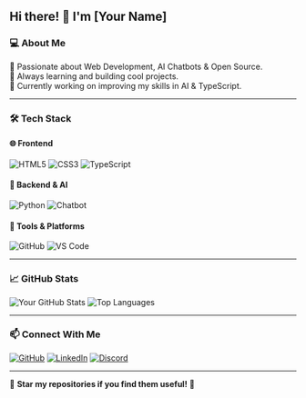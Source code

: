 ## Hi there! 👋 I'm [Your Name]

### 💻 About Me
🚀 Passionate about Web Development, AI Chatbots & Open Source.  
🎯 Always learning and building cool projects.  
🌱 Currently working on improving my skills in AI & TypeScript.

---

### 🛠 Tech Stack

#### 🌐 Frontend
![HTML5](https://img.shields.io/badge/-HTML5-E34F26?style=for-the-badge&logo=html5&logoColor=white)
![CSS3](https://img.shields.io/badge/-CSS3-1572B6?style=for-the-badge&logo=css3&logoColor=white)
![TypeScript](https://img.shields.io/badge/-TypeScript-3178C6?style=for-the-badge&logo=typescript&logoColor=white)

#### 🐍 Backend & AI
![Python](https://img.shields.io/badge/-Python-3776AB?style=for-the-badge&logo=python&logoColor=white)
![Chatbot](https://img.shields.io/badge/-Chatbot-FF9800?style=for-the-badge&logo=dialogflow&logoColor=white)

#### 🔧 Tools & Platforms
![GitHub](https://img.shields.io/badge/-GitHub-181717?style=for-the-badge&logo=github&logoColor=white)
![VS Code](https://img.shields.io/badge/-VS%20Code-007ACC?style=for-the-badge&logo=visual-studio-code&logoColor=white)

---

### 📈 GitHub Stats
![Your GitHub Stats](https://github-readme-stats.vercel.app/api?username=your-github-username&show_icons=true&theme=radical)
![Top Languages](https://github-readme-stats.vercel.app/api/top-langs/?username=your-github-username&layout=compact&theme=radical)

---

### 📫 Connect With Me
[![GitHub](https://img.shields.io/badge/GitHub-000?style=for-the-badge&logo=github&logoColor=white)](https://github.com/your-github-username)
[![LinkedIn](https://img.shields.io/badge/LinkedIn-0077B5?style=for-the-badge&logo=linkedin&logoColor=white)](https://linkedin.com/in/your-linkedin-id)
[![Discord](https://img.shields.io/badge/Discord-5865F2?style=for-the-badge&logo=discord&logoColor=white)](https://discord.com/your-discord-id)

---

🌟 **Star my repositories if you find them useful!** 🚀
